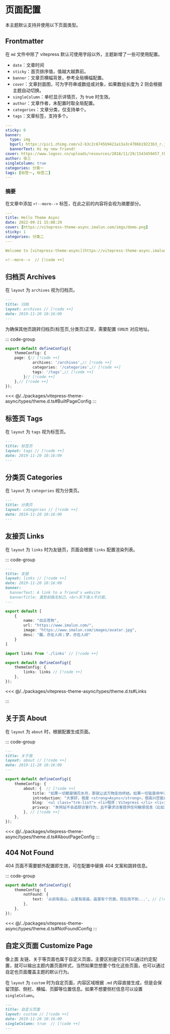 # 页面配置

本主题默认支持并使用以下页面类型。

## Frontmatter

在 `md` 文件中除了 vitepress 默认可使用字段以外，主题新增了一些可使用配置。

- `date`：文章时间
- `sticky`：首页排序值，值越大越靠前。
- `banner`：文章页横幅背景，参考全局横幅配置。
- `cover`：文章封面图，可为字符串或数组或对象，如果数组长度为 2 则会根据主题自动切换。
- `singleColumn`：单栏显示详情页，为 true 时生效。
- `author`：文章作者，未配置时取全局配置。
- `categories`：文章分类，仅支持单个。
- `tags`：文章标签，支持多个。

```yaml
---
sticky: 0
banner:
  type: img
  bgurl: https://pic1.zhimg.com/v2-b3c2c6745b9421a13a3c4706b19223b3_r.jpg
  bannerText: Hi my new friend!
cover: https://www.logosc.cn/uploads/resources/2018/11/29/1543459457_thumb.jpg
author: 张三
singleColumn: true
categories: 分类一
tags: [标签一, 标签二]
---
```

### 摘要

在文章中添加 `<!--more-->` 标签，在此之前的内容将会视为摘要部分。

```yaml
---
title: Hello Theme Async
date: 2022-09-21 15:08:29
cover: [https://vitepress-theme-async.imalun.com/imgs/demo.png]
sticky: 1
categories: 分类二
---

Welcome to [vitepress-theme-async](https://vitepress-theme-async.imalun.com/).

<!--more-->  // [!code ++]
```

## 归档页 Archives

在 `layout` 为 `archives` 视为归档页。

```md [archives.md]
---
title: 归档
layout: archives // [!code ++]
date: 2019-11-20 10:16:09
---
```

为确保其他页跳转归档页(标签页,分类页)正常，需要配置 `归档页` 对应地址。

::: code-group

```ts [config.ts]
export default defineConfig({
	themeConfig: {
	page: {// [!code ++]
			archives: '/archives',// [!code ++]
			categories: '/categories',// [!code ++]
			tags: '/tags',// [!code ++]
		}// [!code ++]
	},// [!code ++]
});
```

<<< @/../packages/vitepress-theme-async/types/theme.d.ts#BuiltPageConfig
:::

## 标签页 Tags

在 `layout` 为 `tags` 视为标签页。

```md [tags.md]
---
title: 标签页
layout: tags // [!code ++]
date: 2019-11-20 10:16:09
---
```

## 分类页 Categories

在 `layout` 为 `categories` 视为分类页。

```md [categories.md]
---
title: 分类页
layout: categories // [!code ++]
date: 2019-11-20 10:16:09
---
```

## 友接页 Links

在 `layout` 为 `links` 时为友链页，页面会根据 `links` 配置渲染列表。

::: code-group

```md [link.md]
---
title: 友链
layout: links // [!code ++]
date: 2019-11-20 10:16:09
banner:
  bannerText: A link to a friend's website
  bannerTitle: 莫愁前路无知己，<br>天下谁人不识君。
---
```

```ts [links.ts]
export default [
	{
		name: "白云苍狗",
		url: "https://www.imalun.com/",
		image: "https://www.imalun.com/images/avatar.jpg",
		desc: "醒，亦在人间；梦，亦在人间"
	}
]
```

```ts [config.ts]
import links from './links' // [!code ++]

export default defineConfig({
	themeConfig: {
		links: links // [!code ++]
	},
});
```

<<< @/../packages/vitepress-theme-async/types/theme.d.ts#Links

:::

## 关于页 About

在 `layout` 为 `about` 时，根据配置生成页面。

::: code-group

```md [about.md]
---
title: 关于我
layout: about // [!code ++]
date: 2019-11-20 10:16:09
---
```

```ts [config.ts]
export default defineConfig({
	themeConfig: {
		about: {  // [!code ++]
			title: "如果一切都是镜花水月，那就让这万物走向终结。如果一切皆是命中注定，那就让这世界消失殆尽。",  // [!code ++]
			introduction: "大家好，我是 <strong>Async</strong>，很高兴您能在浩瀚如烟的互联网世界里发现这个博客，更感谢您能够饶有兴致地浏览这个页面。建立这个 Blog 是出于兴趣爱好，我将在此分会分享一些学习笔记，可能还会分享少许图片、视频以及其他有趣东西的链接。", // [!code ++]
			blog: `<ul class="trm-list"> <li>程序：Vitepress </li> <li>主题：vitepress-theme-async </li> </ul>`, // [!code ++]
			privacy: "本网站不会追踪访客行为，且不要求访客提供任何敏感信息（比如真实姓名、身份证号码、手机号等），因而也不存在任何隐私泄漏问题。访客参与评论，必须遵守法律法规和基本道德规范，文明礼貌。严禁发布任何有关淫秽、反动、暴力、博彩、恐吓、低俗的内容或违法信息，在尊重言论自由的同时请保持和平与理性。请勿对他人采取不友好的评论或其它过激行为。", // [!code ++]
		}, // [!code ++]
	},
});
```

<<< @/../packages/vitepress-theme-async/types/theme.d.ts#AboutPageConfig
:::

## 404 Not Found

404 页面不需要额外配置即生效，可在配置中替换 404 文案和跳转信息。

::: code-group

```ts [config.ts]
export default defineConfig({
	themeConfig: {
		notFound: {
			text: '从前有座山，山里有座庙，庙里有个页面，现在找不到...', // [!code ++]
		},
	},
});
```

<<< @/../packages/vitepress-theme-async/types/theme.d.ts#NotFoundConfig
:::

## 自定义页面 Customize Page

像上面 友链、关于等页面也属于自定义页面，主要区别是它们可以通过约定配置，就可以输出主题内置页面样式，当然如果您想要个性化这些页面，也可以通过自定也页面覆盖主题的默认行为。

在 `layout` 为 `custom` 时为自定页面，内容区域根据 `.md` 内容直接生成，但是会保留顶部、侧栏、横幅、页脚等位置信息。如果不想要侧栏信息可以设置 `singleColumn`。

```md [custom.md]
---
title: 自定义页面
layout: custom // [!code ++]
date: 2019-11-20 10:16:09
singleColumn: true  // [!code ++]
---
```
